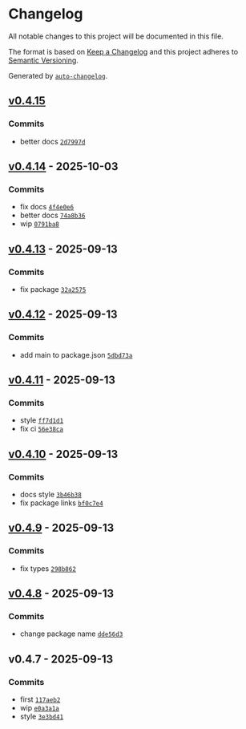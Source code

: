 # Changelog

All notable changes to this project will be documented in this file.

The format is based on [Keep a Changelog](https://keepachangelog.com/en/1.0.0/)
and this project adheres to [Semantic Versioning](https://semver.org/spec/v2.0.0.html).

Generated by [`auto-changelog`](https://github.com/CookPete/auto-changelog).

## [v0.4.15](https://github.com/substrate-system/webcrypto-x3dh/compare/v0.4.14...v0.4.15)

### Commits

- better docs [`2d7997d`](https://github.com/substrate-system/webcrypto-x3dh/commit/2d7997d52584cb6132e265f430939aef438372cd)

## [v0.4.14](https://github.com/substrate-system/webcrypto-x3dh/compare/v0.4.13...v0.4.14) - 2025-10-03

### Commits

- fix docs [`4f4e0e6`](https://github.com/substrate-system/webcrypto-x3dh/commit/4f4e0e6560a091b0a9578c26b1299efeaf64a828)
- better docs [`74a8b36`](https://github.com/substrate-system/webcrypto-x3dh/commit/74a8b369fc285d58304ca20cd42ab38848d72c5a)
- wip [`0791ba8`](https://github.com/substrate-system/webcrypto-x3dh/commit/0791ba838a27b20cf797de905d9a1332fa4bbea0)

## [v0.4.13](https://github.com/substrate-system/webcrypto-x3dh/compare/v0.4.12...v0.4.13) - 2025-09-13

### Commits

- fix package [`32a2575`](https://github.com/substrate-system/webcrypto-x3dh/commit/32a2575aac8e50d0a0c175e75799f3f1bed08b3b)

## [v0.4.12](https://github.com/substrate-system/webcrypto-x3dh/compare/v0.4.11...v0.4.12) - 2025-09-13

### Commits

- add main to package.json [`5dbd73a`](https://github.com/substrate-system/webcrypto-x3dh/commit/5dbd73a2b02090545cec8f6da234d6951d6dfcc2)

## [v0.4.11](https://github.com/substrate-system/webcrypto-x3dh/compare/v0.4.10...v0.4.11) - 2025-09-13

### Commits

- style [`ff7d1d1`](https://github.com/substrate-system/webcrypto-x3dh/commit/ff7d1d100340c37da193b49d5c6622fc68192831)
- fix ci [`56e38ca`](https://github.com/substrate-system/webcrypto-x3dh/commit/56e38ca4f45cd1e118a5dded06e9b4f5801b74ba)

## [v0.4.10](https://github.com/substrate-system/webcrypto-x3dh/compare/v0.4.9...v0.4.10) - 2025-09-13

### Commits

- docs style [`3b46b38`](https://github.com/substrate-system/webcrypto-x3dh/commit/3b46b38333f163e70f4c36c36c897fbf612237e4)
- fix package links [`bf0c7e4`](https://github.com/substrate-system/webcrypto-x3dh/commit/bf0c7e487f46c38b41e79796e83e79fbe92601b3)

## [v0.4.9](https://github.com/substrate-system/webcrypto-x3dh/compare/v0.4.8...v0.4.9) - 2025-09-13

### Commits

- fix types [`298b862`](https://github.com/substrate-system/webcrypto-x3dh/commit/298b8622c33e1adc8850215d999f369bf0a0d89d)

## [v0.4.8](https://github.com/substrate-system/webcrypto-x3dh/compare/v0.4.7...v0.4.8) - 2025-09-13

### Commits

- change package name [`dde56d3`](https://github.com/substrate-system/webcrypto-x3dh/commit/dde56d3983423b7d98dbc485f97a6a80907cc696)

## v0.4.7 - 2025-09-13

### Commits

- first [`117aeb2`](https://github.com/substrate-system/webcrypto-x3dh/commit/117aeb2830bfaf08a342d99994c21a8bf8d7b2e0)
- wip [`e0a3a1a`](https://github.com/substrate-system/webcrypto-x3dh/commit/e0a3a1a342317de116ee41f73072448a8218da5c)
- style [`3e3bd41`](https://github.com/substrate-system/webcrypto-x3dh/commit/3e3bd41b379e96e4b0866c77c2ade4112fc6ccc9)
